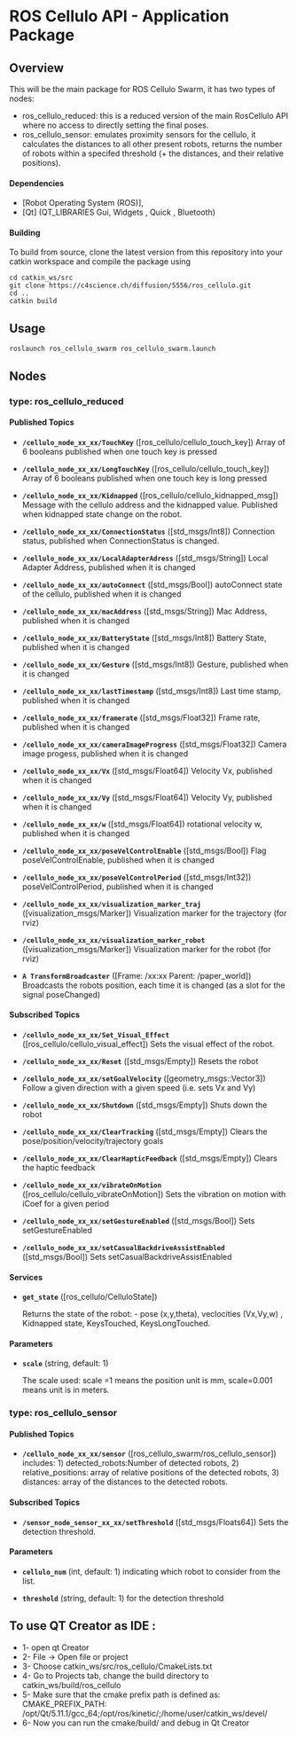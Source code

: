# ROS Cellulo API - Application Package

## Overview

This will be the main package for ROS Cellulo Swarm, it has two types of nodes:  
  
- ros_cellulo_reduced: this is a reduced version of the main RosCellulo API where no access to directly setting the final poses.  
- ros_cellulo_sensor: emulates proximity sensors for the cellulo, it calculates the distances to all other present robots, returns the number of robots within a specifed threshold (+ the distances, and their relative positions). 

#### Dependencies

- [Robot Operating System (ROS)],
- [Qt] (QT_LIBRARIES Gui, Widgets , Quick , Bluetooth)


#### Building

To build from source, clone the latest version from this repository into your catkin workspace and compile the package using

```
cd catkin_ws/src
git clone https://c4science.ch/diffusion/5556/ros_cellulo.git
cd ..  
catkin build
```
## Usage

```
roslaunch ros_cellulo_swarm ros_cellulo_swarm.launch
```

## Nodes

### type: ros_cellulo_reduced
#### Published Topics

* **`/cellulo_node_xx_xx/TouchKey`** ([ros_cellulo/cellulo_touch_key]) Array of 6 booleans published when one touch key is pressed

* **`/cellulo_node_xx_xx/LongTouchKey`** ([ros_cellulo/cellulo_touch_key]) Array of 6 booleans published when one touch key is long pressed
* **`/cellulo_node_xx_xx/Kidnapped`** ([ros_cellulo/cellulo_kidnapped_msg]) Message with the cellulo address and the kidnapped value. Published when kidnapped state change on the robot.

* **`/cellulo_node_xx_xx/ConnectionStatus`** ([std_msgs/Int8]) Connection status, published when ConnectionStatus is changed.

* **`/cellulo_node_xx_xx/LocalAdapterAdress`** ([std_msgs/String])	Local Adapter Address, published when it is changed  
* **`/cellulo_node_xx_xx/autoConnect`** ([std_msgs/Bool])	autoConnect state of the cellulo, published when it is changed

* **`/cellulo_node_xx_xx/macAddress`** ([std_msgs/String])	Mac Address, published when it is changed

* **`/cellulo_node_xx_xx/BatteryState`** ([std_msgs/Int8])	Battery State, published when it is changed
* **`/cellulo_node_xx_xx/Gesture`** ([std_msgs/Int8])	Gesture, published when it is changed

* **`/cellulo_node_xx_xx/lastTimestamp`** ([std_msgs/Int8])	Last time stamp, published when it is changed

* **`/cellulo_node_xx_xx/framerate`** ([std_msgs/Float32])	Frame rate,  published when it is changed
* **`/cellulo_node_xx_xx/cameraImageProgress`** ([std_msgs/Float32])	Camera image progess, published when it is changed
* **`/cellulo_node_xx_xx/Vx`** ([std_msgs/Float64])	Velocity Vx, published when it is changed
* **`/cellulo_node_xx_xx/Vy`** ([std_msgs/Float64])	Velocity Vy, published when it is changed

* **`/cellulo_node_xx_xx/w`** ([std_msgs/Float64])	rotational velocity w, published when it is changed

* **`/cellulo_node_xx_xx/poseVelControlEnable`** ([std_msgs/Bool])	Flag poseVelControlEnable, published when it is changed

* **`/cellulo_node_xx_xx/poseVelControlPeriod`** ([std_msgs/Int32])	poseVelControlPeriod, published when it is changed

* **`/cellulo_node_xx_xx/visualization_marker_traj`** ([visualization_msgs/Marker])	Visualization marker for the trajectory (for rviz)
* **`/cellulo_node_xx_xx/visualization_marker_robot`** ([visualization_msgs/Marker])	Visualization marker for the robot (for rviz)

* **`A TransformBroadcaster`** ([Frame: /xx:xx Parent: /paper_world])	Broadcasts the robots position, each time it is changed (as a slot for the signal poseChanged)



#### Subscribed Topics

* **`/cellulo_node_xx_xx/Set_Visual_Effect`** ([ros_cellulo/cellulo_visual_effect])	Sets the visual effect of the robot.
* **`/cellulo_node_xx_xx/Reset`** ([std_msgs/Empty])	Resets the robot
* **`/cellulo_node_xx_xx/setGoalVelocity`** ([geometry_msgs::Vector3])	Follow a given direction with a given speed (i.e. sets Vx and Vy)
* **`/cellulo_node_xx_xx/Shutdown`** ([std_msgs/Empty])	Shuts down the robot

* **`/cellulo_node_xx_xx/ClearTracking`** ([std_msgs/Empty])	Clears the pose/position/velocity/trajectory goals

* **`/cellulo_node_xx_xx/ClearHapticFeedback`** ([std_msgs/Empty])	Clears the haptic feedback

* **`/cellulo_node_xx_xx/vibrateOnMotion`** ([ros_cellulo/cellulo_vibrateOnMotion])	Sets the vibration on motion with iCoef for a given period

* **`/cellulo_node_xx_xx/setGestureEnabled`** ([std_msgs/Bool])	Sets setGestureEnabled

* **`/cellulo_node_xx_xx/setCasualBackdriveAssistEnabled`** ([std_msgs/Bool])	Sets setCasualBackdriveAssistEnabled

#### Services

* **`get_state`** ([ros_cellulo/CelluloState])

	Returns the state of the robot: - pose (x,y,theta), veclocities (Vx,Vy,w) , Kidnapped state, KeysTouched, KeysLongTouched.


#### Parameters

* **`scale`** (string, default: 1)

	The scale used: scale =1 means the position unit is mm, scale=0.001 means unit is in meters.
	
### type: ros_cellulo_sensor

#### Published Topics
* **`/cellulo_node_xx_xx/sensor`** ([ros_cellulo_swarm/ros_cellulo_sensor]) includes: 1) detected_robots:Number of detected robots, 2) relative_positions: array of relative positions of the detected robots, 3) distances: array of the distances to the detected robots.  

#### Subscribed Topics

* **`/sensor_node_sensor_xx_xx/setThreshold`** ([std_msgs/Floats64])	Sets the detection threshold.

#### Parameters

* **`cellulo_num`** (int, default: 1) indicating which robot to consider from the list. 

* **`threshold`** (string, default: 1) for the detection threshold

## To use QT Creator as IDE :

- 1- open qt Creator   
- 2- File -> Open file or project   
- 3- Choose catkin_ws/src/ros_cellulo/CmakeLists.txt  
- 4- Go to Projects tab, change the build directory to catkin_ws/build/ros_cellulo   
- 5- Make sure that the cmake prefix path is defined as:   
CMAKE_PREFIX_PATH: /opt/Qt/5.11.1/gcc_64;/opt/ros/kinetic/;/home/user/catkin_ws/devel/  
- 6- Now you can run the cmake/build/ and debug in Qt Creator   
